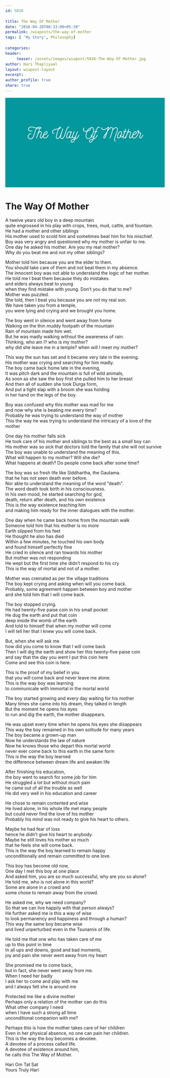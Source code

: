 ```yaml
--- 
id: 5016

title: The Way Of Mother
date: "2016-04-20T08:33:00+05:30"
permalink: /wiaposts/the-way-of-mother
tags: [ 'My Story', Philosophy]    

categories: 
header:
     teaser: /assets/images/wiapost/5016-The-Way-Of-Mother.jpg
author: Hari Thapliyaal 
layout: wiapost-layout
excerpt:  
author_profile: true 
share: true 
---
```


![The Way Of Mother](/assets/images/wiapost/5016-The-Way-Of-Mother.jpg)     
   
# The Way Of Mother  
    
A twelve years old boy in a deep mountain     
quite engrossed in his play with crops, trees, mud, cattle, and fountain.     
He had a mother and other siblings     
His mother used to scold him and sometimes beat him for his mischief.     
Boy was very angry and questioned why my mother is unfair to me.     
One day he asked his mother. Are you my real mother?     
Why do you beat me and not my other siblings?    
    
Mother told him because you are the elder to them.     
You should take care of them and not beat them in my absence.     
The innocent boy was not able to understand the logic of her mother.     
He told me I beat them because they do mistakes.     
and elders always beat to young     
when they find mistake with young. Don’t you do that to me?     
Mother was puzzled.     
She told, then I beat you because you are not my real son.     
We have taken you from a temple,     
you were lying and crying and we brought you home.    
    
The boy went in silence and went away from home     
Walking on the thin muddy footpath of the mountain     
Rain of mountain made him wet.     
But he was madly walking without the awareness of rain.     
Thinking, who am I? who is my mother?     
why did she leave me in a temple? when will I meet my mother?    
    
This way the sun has set and it became very late in the evening.     
His mother was crying and searching for him madly.     
The boy came back home late in the evening,     
It was pitch dark and the mountain is full of wild animals,     
As soon as she saw the boy first she pulled him to her breast     
And then all of sudden she took Durga form,     
And put a tight slap with a broom she was holding     
in her hand on the legs of the boy.    
    
Boy was confused why this mother was mad for me     
and now why she is beating me every time?     
Probably he was trying to understand the way of mother     
This the way he was trying to understand the intricacy of a love of the mother    
    
One day his mother falls sick     
He took care of his mother and siblings to the best as a small boy can     
His mother was so sick that doctors told the family that she will not survive     
The boy was unable to understand the meaning of this.     
What will happen to my mother? Will she die?     
What happens at death? Do people come back after some time?    
    
The boy was so fresh life like Siddhartha, the Gautama.     
that he has not seen death ever before.     
Nor able to understand the meaning of the word “death”.     
The word death took birth in his consciousness.     
In his own mood, he started searching for god,     
death, return after death, and his own existence     
This is the way existence teaching him     
and making him ready for the inner dialogues with the mother.    
    
One day when he came back home from the mountain walk     
Someone told him that his mother is no more     
Earth slipped from his feet     
He thought he also has died     
Within a few minutes, he touched his own body     
and found himself perfectly fine     
He cried in silence and ran towards his mother     
But mother was not responding     
He wept but the first time she didn’t respond to his cry     
This is the way of mortal and not of a mother.    
    
Mother was cremated as per the village traditions     
The boy kept crying and asking when will you come back.     
Probably, some agreement happen between boy and mother     
and she told him that I will come back.    
    
The boy stopped crying.     
He had twenty-five paise coin in his small pocket     
He dug the earth and put that coin     
deep inside the womb of the earth     
And told to himself that when my mother will come     
I will tell her that I knew you will come back.    
    
But, when she will ask me     
how did you come to know that I will come back     
Then I will dig the earth and show her this twenty-five paise coin     
and say that the day you went I put this coin here     
Come and see this coin is here.    
    
This is the proof of my belief in you     
that you will come back and never leave me alone.     
This is the way boy was learning     
to communicate with immortal in the mortal world    
    
The boy started growing and every day waiting for his mother     
Many times she came into his dream, they talked in length     
But the moment he opens his eyes     
to run and dig the earth, the mother disappears.    
    
He was upset every time when he opens his eyes she disappears     
This way the boy remained in his own solitude for many years     
The boy became a grown-up man     
Now he understands the law of nature     
Now he knows those who depart this mortal world     
never ever come back to this earth in the same form     
This is the way the boy learned     
the difference between dream life and awaken life    
    
After finishing his education,     
the boy went to search for some job for him     
He struggled a lot but without much pain     
he came out of all the trouble as well     
He did very well in his education and career    
    
He chose to remain contented and wise     
He lived alone, in his whole life met many people     
but could never find the love of his mother     
Probably his mind was not ready to give his heart to others.    
    
Maybe he had fear of loss     
hence he didn’t give his heart to anybody.     
Maybe he still loves his mother so much     
that he feels she will come back.     
This is the way the boy learned to remain happy     
unconditionally and remain committed to one love.    
    
This boy has become old now,     
One day I met this boy at one place     
And asked him, you are so much successful, why are you so alone?     
He told me, who is not alone in this world?     
Some are alone in a crowd and     
some chose to remain away from the crowd.    
    
He asked me, why we need company?     
So that we can live happily with that person always?     
He further asked me is this a way of wise     
to look permanency and happiness and through a human?     
This way the same boy became wise     
and lived unperturbed even in the Tsunamis of life.    
    
He told me that one who has taken care of me     
up to this point in time     
In all ups and downs, good and bad moments,     
joy and pain she never went away from my heart    
    
She promised me to come back,     
but in fact, she never went away from me.     
When I need her badly     
I ask her to come and play with me     
and I always felt she is around me    
    
Protected me like a divine mother     
Perhaps only a relation of the mother can do this     
What other company I need     
when I have such a strong all time     
unconditional companion with me?    
    
Perhaps this is how the mother takes care of her children     
Even in her physical absence, no one can pain her children.     
This is the way the boy becomes a devotee.     
A devotee of a process called life.     
A devotee of existence around him,     
he calls this The Way of Mother.    
    
Hari Om Tat Sat     
Yours Truly Hari    
